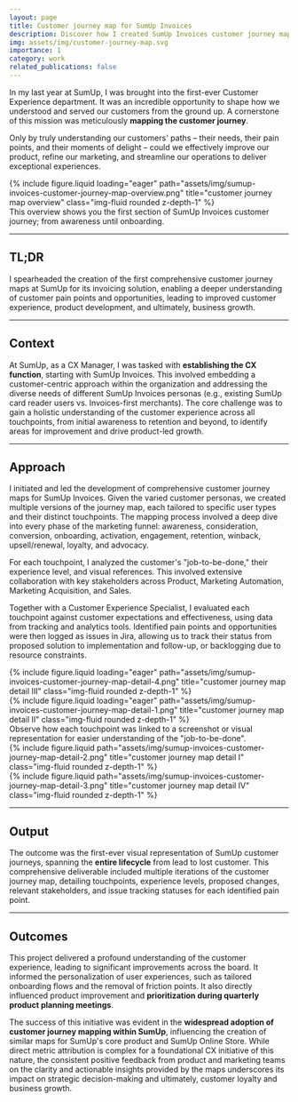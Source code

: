 ```yaml
---
layout: page
title: Customer journey map for SumUp Invoices
description: Discover how I created SumUp Invoices customer journey map and the repercussions it had for the organisation and other departments.
img: assets/img/customer-journey-map.svg
importance: 1
category: work
related_publications: false
---
```


In my last year at SumUp, I was brought into the first-ever Customer Experience department. It was an incredible opportunity to shape how we understood and served our customers from the ground up. A cornerstone of this mission was meticulously **mapping the customer journey**. 

Only by truly understanding our customers' paths – their needs, their pain points, and their moments of delight – could we effectively improve our product, refine our marketing, and streamline our operations to deliver exceptional experiences.

<div class="row">
    <div class="col-sm mt-3 mt-md-0">
        {% include figure.liquid loading="eager" path="assets/img/sumup-invoices-customer-journey-map-overview.png" title="customer journey map overview" class="img-fluid rounded z-depth-1" %}
    </div>
</div>
<div class="caption">
    This overview shows you the first section of SumUp Invoices customer journey; from awareness until onboarding.
</div>

---

## TL;DR

I spearheaded the creation of the first comprehensive customer journey maps at SumUp for its invoicing solution, enabling a deeper understanding of customer pain points and opportunities, leading to improved customer experience, product development, and ultimately, business growth.

---

## Context

At SumUp, as a CX Manager, I was tasked with **establishing the CX function**, starting with SumUp Invoices. This involved embedding a customer-centric approach within the organization and addressing the diverse needs of different SumUp Invoices personas (e.g., existing SumUp card reader users vs. Invoices-first merchants). The core challenge was to gain a holistic understanding of the customer experience across all touchpoints, from initial awareness to retention and beyond, to identify areas for improvement and drive product-led growth.

---

## Approach

I initiated and led the development of comprehensive customer journey maps for SumUp Invoices. Given the varied customer personas, we created multiple versions of the journey map, each tailored to specific user types and their distinct touchpoints. The mapping process involved a deep dive into every phase of the marketing funnel: awareness, consideration, conversion, onboarding, activation, engagement, retention, winback, upsell/renewal, loyalty, and advocacy. 

For each touchpoint, I analyzed the customer's "job-to-be-done," their experience level, and visual references. This involved extensive collaboration with key stakeholders across Product, Marketing Automation, Marketing Acquisition, and Sales. 

Together with a Customer Experience Specialist, I evaluated each touchpoint against customer expectations and effectiveness, using data from tracking and analytics tools. Identified pain points and opportunities were then logged as issues in Jira, allowing us to track their status from proposed solution to implementation and follow-up, or backlogging due to resource constraints.

<div class="row">
    <div class="col-sm mt-3 mt-md-0">
        {% include figure.liquid loading="eager" path="assets/img/sumup-invoices-customer-journey-map-detail-4.png" title="customer journey map detail III" class="img-fluid rounded z-depth-1" %}
    </div>
    <div class="col-sm mt-3 mt-md-0">
        {% include figure.liquid loading="eager" path="assets/img/sumup-invoices-customer-journey-map-detail-1.png" title="customer journey map detail II" class="img-fluid rounded z-depth-1" %}
    </div>
</div>
<div class="caption">
    Observe how each touchpoint was linked to a screenshot or visual representation for easier understanding of the "job-to-be-done".
</div>
<div class="row justify-content-sm-center">
    <div class="col-sm-8 mt-3 mt-md-0">
        {% include figure.liquid path="assets/img/sumup-invoices-customer-journey-map-detail-2.png" title="customer journey map detail I" class="img-fluid rounded z-depth-1" %}
    </div>
    <div class="col-sm-4 mt-3 mt-md-0">
        {% include figure.liquid path="assets/img/sumup-invoices-customer-journey-map-detail-3.png" title="customer journey map detail IV" class="img-fluid rounded z-depth-1" %}
    </div>
</div>

---

## Output

The outcome was the first-ever visual representation of SumUp customer journeys, spanning the **entire lifecycle** from lead to lost customer. This comprehensive deliverable included multiple iterations of the customer journey map, detailing touchpoints, experience levels, proposed changes, relevant stakeholders, and issue tracking statuses for each identified pain point.

---

## Outcomes

This project delivered a profound understanding of the customer experience, leading to significant improvements across the board. It informed the personalization of user experiences, such as tailored onboarding flows and the removal of friction points. It also directly influenced product improvement and **prioritization during quarterly product planning meetings**. 

The success of this initiative was evident in the **widespread adoption of customer journey mapping within SumUp**, influencing the creation of similar maps for SumUp's core product and SumUp Online Store. While direct metric attribution is complex for a foundational CX initiative of this nature, the consistent positive feedback from product and marketing teams on the clarity and actionable insights provided by the maps underscores its impact on strategic decision-making and ultimately, customer loyalty and business growth.